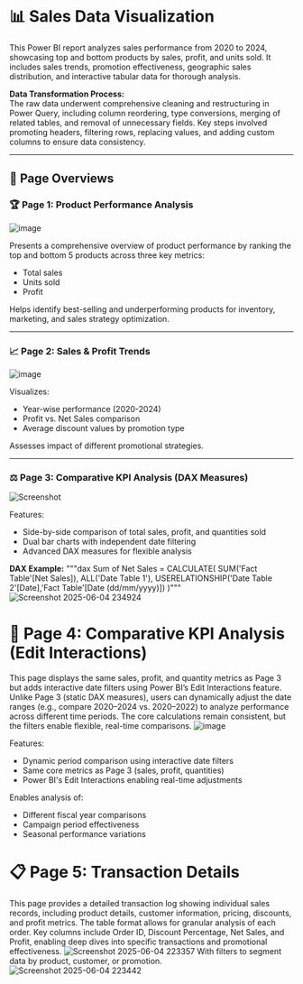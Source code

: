 # 📊 Sales Data Visualization

This Power BI report analyzes sales performance from 2020 to 2024, showcasing top and bottom products by sales, profit, and units sold. It includes sales trends, promotion effectiveness, geographic sales distribution, and interactive tabular data for thorough analysis.

**Data Transformation Process:**  
The raw data underwent comprehensive cleaning and restructuring in Power Query, including column reordering, type conversions, merging of related tables, and removal of unnecessary fields. Key steps involved promoting headers, filtering rows, replacing values, and adding custom columns to ensure data consistency.

---

## 📌 Page Overviews

### 🏆 Page 1: Product Performance Analysis
![image](https://github.com/user-attachments/assets/f9c70dcd-8601-43ea-bf9f-05a5a934d28b)


Presents a comprehensive overview of product performance by ranking the top and bottom 5 products across three key metrics:
- Total sales
- Units sold
- Profit

Helps identify best-selling and underperforming products for inventory, marketing, and sales strategy optimization.

---

### 📈 Page 2: Sales & Profit Trends
![image](https://github.com/user-attachments/assets/12d0f348-0d83-4303-a119-4e88c3d16acb)


Visualizes:
- Year-wise performance (2020-2024)
- Profit vs. Net Sales comparison
- Average discount values by promotion type

Assesses impact of different promotional strategies.

---

### ⚖️ Page 3: Comparative KPI Analysis (DAX Measures)
![Screenshot](https://github.com/user-attachments/assets/6ae2b9dd-b9fa-415a-bd9c-3c24b9511b50)

Features:
- Side-by-side comparison of total sales, profit, and quantities sold
- Dual bar charts with independent date filtering
- Advanced DAX measures for flexible analysis

**DAX Example:**
"""dax
Sum of Net Sales = 
CALCULATE(
    SUM('Fact Table'[Net Sales]),
    ALL('Date Table 1'), 
    USERELATIONSHIP('Date Table 2'[Date],'Fact Table'[Date (dd/mm/yyyy)])
)"""
![Screenshot 2025-06-04 234924](https://github.com/user-attachments/assets/ef8f0aec-23f4-4767-8c9c-76be4f5a03d4)


# 🔄 Page 4: Comparative KPI Analysis (Edit Interactions)
This page displays the same sales, profit, and quantity metrics as Page 3 but adds interactive date filters using Power BI’s Edit Interactions feature. Unlike Page 3 (static DAX measures), users can dynamically adjust the date ranges (e.g., compare 2020–2024 vs. 2020–2022) to analyze performance across different time periods. The core calculations remain consistent, but the filters enable flexible, real-time comparisons.
![image](https://github.com/user-attachments/assets/0c364405-714e-4bcc-b1ca-ed3dcabd7912)

Features:
- Dynamic period comparison using interactive date filters
- Same core metrics as Page 3 (sales, profit, quantities)
- Power BI's Edit Interactions enabling real-time adjustments

Enables analysis of:
- Different fiscal year comparisons
- Campaign period effectiveness
- Seasonal performance variations

# 📋 Page 5: Transaction Details
This page provides a detailed transaction log showing individual sales records, including product details, customer information, pricing, discounts, and profit metrics. The table format allows for granular analysis of each order. Key columns include Order ID, Discount Percentage, Net Sales, and Profit, enabling deep dives into specific transactions and promotional effectiveness.
![Screenshot 2025-06-04 223357](https://github.com/user-attachments/assets/1cf70e8f-9a91-4ad4-b240-1ae86927ddfe)
With filters to segment data by product, customer, or promotion.
![Screenshot 2025-06-04 223442](https://github.com/user-attachments/assets/a6ea7446-f4aa-4f9f-99a5-4a9f9a95b2ef)





